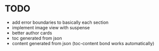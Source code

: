 # TODO

- add error boundaries to basically each section
- implement image view with suspense
- better author cards
- toc generated from json
- content generated from json (toc-content bond works automatically)